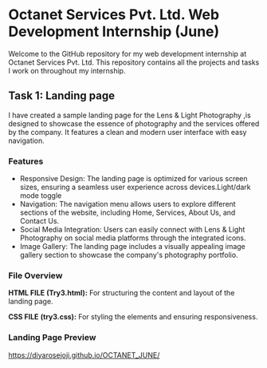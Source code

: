 # Octanet Services Pvt. Ltd. Web Development Internship (June)

Welcome to the GitHub repository for my web development internship at Octanet Services Pvt. Ltd. This repository contains all the projects and tasks I work on throughout my internship.


## Task 1: Landing page

I have created a sample landing page for the Lens & Light Photography ,is designed to showcase the essence of photography and the services offered by the company. It features a clean and modern user interface with easy navigation.


### Features

- Responsive Design: The landing page is optimized for various screen sizes, ensuring a seamless user experience across devices.Light/dark mode toggle
- Navigation: The navigation menu allows users to explore different sections of the website, including Home, Services, About Us, and Contact Us.
- Social Media Integration: Users can easily connect with Lens & Light Photography on social media platforms through the integrated icons.
- Image Gallery: The landing page includes a visually appealing image gallery section to showcase the company's photography portfolio.


### File Overview

**HTML FILE** **(Try3.html):** For structuring the content and layout of the landing page.

**CSS FILE** **(try3.css):** For styling the elements and ensuring responsiveness.


### Landing Page Preview
https://diyarosejoji.github.io/OCTANET_JUNE/

